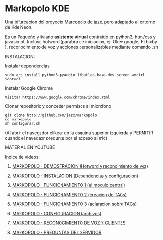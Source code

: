 # Markopolo KDE
Una bifurcacion del proyecto [Marcopolo de jazx](https://github.com/jazx/markopolo), pero adaptado al entorno de Kde Neon.

Es un Pequeño y liviano **asistente virtual** contruido en python3, html/css y javascript. Incluye hotword (parabra de iniciacion, ej: Okey google, Hi bixby ), reconocimiento de voz y acciones personalizables mediante comando .sh 

INSTALACION:

Instalar dependencias

    sudo apt install python3-pyaudio libatlas-base-dev screen wmctrl xdotool

Instalar Google Chrome

    Visitar https://www.google.com/chrome/index.html

Clonar repositorio y conceder permisos al microfono

    git clone http://github.com/jazx/markopolo
    cd markopolo
    sh configurar.sh

(Al abrir el navegador clikear en la esquina superior izquierda y PERMITIR cuando el navegaor pregunte por el acceso al mic)


MATERIAL EN YOUTUBE

Indice de videos:

1. [MARKOPOLO - DEMOSTRACION (Hotword y reconcimiento de voz)](https://youtu.be/nRRHNWvaryU)

1. [MARKOPOLO - INSTALACION (Dependencias y configuracion)](https://youtu.be/PpXvSYYjAzw)

1. [MARKOPOLO - FUNCIONAMIENTO 1 (el modulo central)](https://youtu.be/1I5hvOpqUqc)

1. [MARKOPOLO - FUNCIONAMIENTO 2 (creacion de TAGs)](https://youtu.be/PVjIfOx0BOw)

1. [MARKOPOLO - FUNCIONAMIENTO 3 (aclaracion sobre TAGs)](https://youtu.be/45zVzhgyUzE)

1. [MARKOPOLO - CONFIGURACION (archivos)](https://youtu.be/WiW1LX7GFB4)

1. [MARKOPOLO - RECONOCIMIENTO DE VOZ Y CLIENTES](https://youtu.be/GAmsE9reBuo)

1. [MARKOPOLO - PREGUNTAS DEL SERVIDOR](https://youtu.be/HFI8qgM8ZwE)


